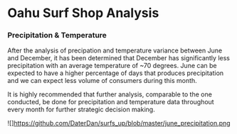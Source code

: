 # Oahu Surf Shop Analysis

### Precipitation & Temperature 


After the analysis of precipation and temperature variance between June and December, it has been determined that December has significantly less precipitation with an average temperature of ~70 degrees. June can be expected to have a higher percentage of days that produces precipitation and we can expect less volume of consumers during this month. 

It is highly recommended that further analysis, comparable to the one conducted, be done for precipitation and temperature data throughout every month for further strategic decision making. 

![]https://github.com/DaterDan/surfs_up/blob/master/june_precipitation.png
